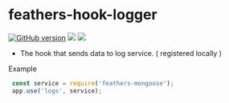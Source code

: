 # feathers-hook-logger
[![GitHub version](https://badge.fury.io/gh/oizpans%2Ffeathers-hook-logger.png)](https://badge.fury.io/gh/oizpans%2Ffeathers-hook-logger)
	<img src="https://img.shields.io/npm/v/jest.svg?label=jest" />
 <img src="https://img.shields.io/npm/v/eslint.svg?label=eslint" />
- The hook that sends data to log service. ( registered locally )

Example
```js
 const service = require('feathers-mongoose');
 app.use('logs', service);
```
